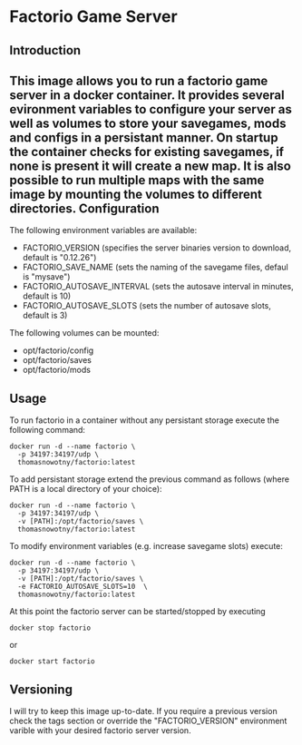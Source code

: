 Factorio Game Server
===
Introduction
---
This image allows you to run a factorio game server in a docker container. It provides several evironment variables to configure your server as well as volumes to store your savegames, mods and configs in a persistant manner. On startup the container checks for existing savegames, if none is present it will create a new map. It is also possible to run multiple maps with the same image by mounting the volumes to different directories.
Configuration
---
The following environment variables are available:
* FACTORIO_VERSION (specifies the server binaries version to download, default is "0.12.26")
* FACTORIO_SAVE_NAME (sets the naming of the savegame files, defaul is "mysave")
* FACTORIO_AUTOSAVE_INTERVAL (sets the autosave interval in minutes, default is 10)
* FACTORIO_AUTOSAVE_SLOTS (sets the number of autosave slots, default is 3)

The following volumes can be mounted:
* opt/factorio/config
* opt/factorio/saves
* opt/factorio/mods

Usage
---
To run factorio in a container without any persistant storage execute the following command:
~~~
docker run -d --name factorio \
  -p 34197:34197/udp \
  thomasnowotny/factorio:latest
~~~
To add persistant storage extend the previous command as follows (where PATH is a local directory of your choice):
~~~
docker run -d --name factorio \
  -p 34197:34197/udp \
  -v [PATH]:/opt/factorio/saves \
  thomasnowotny/factorio:latest
~~~
To modify environment variables (e.g. increase savegame slots) execute:
~~~
docker run -d --name factorio \
  -p 34197:34197/udp \
  -v [PATH]:/opt/factorio/saves \
  -e FACTORIO_AUTOSAVE_SLOTS=10  \
  thomasnowotny/factorio:latest
~~~
At this point the factorio server can be started/stopped by executing
~~~
docker stop factorio
~~~
or
~~~
docker start factorio
~~~
Versioning
---
I will try to keep this image up-to-date. If you require a previous version check the tags section or override the "FACTORIO_VERSION" environment varible with your desired factorio server version.
